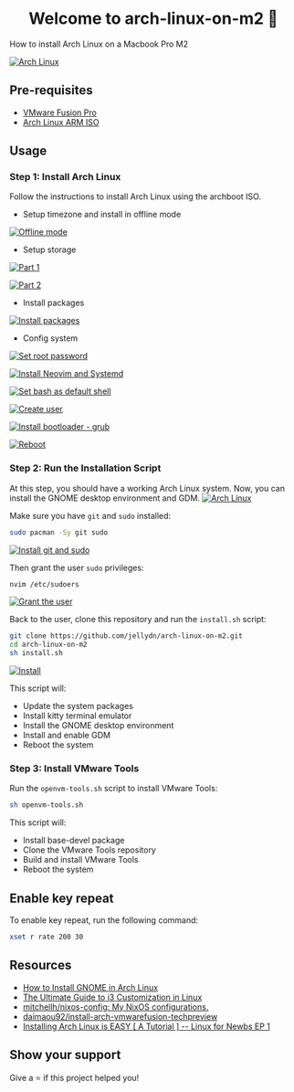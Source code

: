 <h1 align="center">Welcome to arch-linux-on-m2 👋</h1>
<p>
  How to install Arch Linux on a Macbook Pro M2
</p>

[![Arch Linux](https://i.gyazo.com/a741427b8452da194e6840ae613f4173.png)](https://gyazo.com/a741427b8452da194e6840ae613f4173)

## Pre-requisites

- [VMware Fusion Pro](https://blogs.vmware.com/teamfusion/2024/05/fusion-pro-now-available-free-for-personal-use.html)
- [Arch Linux ARM ISO](https://release.archboot.net/aarch64/latest/iso/)

## Usage

### Step 1: Install Arch Linux

Follow the instructions to install Arch Linux using the archboot ISO.

- Setup timezone and install in offline mode

[![Offline mode](https://i.gyazo.com/e5c5b2f659d581cd522d365e05386b7a.gif)](https://gyazo.com/e5c5b2f659d581cd522d365e05386b7a)

- Setup storage

[![Part 1](https://i.gyazo.com/67f9debdfd3535e834bab02c42f5beff.gif)](https://gyazo.com/67f9debdfd3535e834bab02c42f5beff)

[![Part 2](https://i.gyazo.com/eb204a7fafc1e161e3964fed95640e67.gif)](https://gyazo.com/eb204a7fafc1e161e3964fed95640e67)

- Install packages

[![Install packages](https://i.gyazo.com/9d5977732aa0c23bc6edfe39d3ef28a5.gif)](https://gyazo.com/9d5977732aa0c23bc6edfe39d3ef28a5)

- Config system

[![Set root password](https://i.gyazo.com/03668f605a12b4d4e91826f7d1222ecf.gif)](https://gyazo.com/03668f605a12b4d4e91826f7d1222ecf)

[![Install Neovim and Systemd](https://i.gyazo.com/7383ac8133d45c9543f9ae73e0c1b3a0.gif)](https://gyazo.com/7383ac8133d45c9543f9ae73e0c1b3a0)

[![Set bash as default shell](https://i.gyazo.com/4c88d05c8689f71be3da30f9afcca13a.gif)](https://gyazo.com/4c88d05c8689f71be3da30f9afcca13a)

[![Create user](https://i.gyazo.com/b4fdf52ba88bdca60a9a4089ba29287f.gif)](https://gyazo.com/b4fdf52ba88bdca60a9a4089ba29287f)

[![Install bootloader - grub](https://i.gyazo.com/08727354e037b848f55c6a11eba18d5d.gif)](https://gyazo.com/08727354e037b848f55c6a11eba18d5d)

[![Reboot](https://i.gyazo.com/7a459c94f32230efad20154a8f06aa38.gif)](https://gyazo.com/7a459c94f32230efad20154a8f06aa38)

### Step 2: Run the Installation Script

At this step, you should have a working Arch Linux system. Now, you can install the GNOME desktop environment and GDM.
[![Arch Linux](https://i.gyazo.com/b3041d675c46c481da5b01e8decfcfd1.gif)](https://gyazo.com/b3041d675c46c481da5b01e8decfcfd1)

Make sure you have `git` and `sudo` installed:

```sh
sudo pacman -Sy git sudo
```

[![Install git and sudo](https://i.gyazo.com/0e5efd00c54c066df26275cee93e63fb.gif)](https://gyazo.com/0e5efd00c54c066df26275cee93e63fb)

Then grant the user `sudo` privileges:

```sh
nvim /etc/sudoers
```

[![Grant the user](https://i.gyazo.com/13d82ba0055e39849a4c8fa6a2741dc1.gif)](https://gyazo.com/13d82ba0055e39849a4c8fa6a2741dc1)

Back to the user, clone this repository and run the `install.sh` script:

```sh
git clone https://github.com/jellydn/arch-linux-on-m2.git
cd arch-linux-on-m2
sh install.sh
```

[![Install](https://i.gyazo.com/5ed1527bf07899ae6fe27b17f5c3c9d3.gif)](https://gyazo.com/5ed1527bf07899ae6fe27b17f5c3c9d3)

This script will:

- Update the system packages
- Install kitty terminal emulator
- Install the GNOME desktop environment
- Install and enable GDM
- Reboot the system

### Step 3: Install VMware Tools

Run the `openvm-tools.sh` script to install VMware Tools:

```sh
sh openvm-tools.sh
```

This script will:

- Install base-devel package
- Clone the VMware Tools repository
- Build and install VMware Tools
- Reboot the system

## Enable key repeat

To enable key repeat, run the following command:

```sh
xset r rate 200 30
```

## Resources

- [How to Install GNOME in Arch Linux](https://phoenixnap.com/kb/arch-linux-gnome)
- [The Ultimate Guide to i3 Customization in Linux](https://itsfoss.com/i3-customization/)
- [mitchellh/nixos-config: My NixOS configurations.](https://github.com/mitchellh/nixos-config)
- [daimaou92/install-arch-vmwarefusion-techpreview](https://github.com/daimaou92/install-arch-vmwarefusion-techpreview)
- [Installing Arch Linux is EASY [ A Tutorial ] -- Linux for Newbs EP 1](https://www.youtube.com/watch?v=8YE1LlTxfMQ)

## Show your support

Give a ⭐️ if this project helped you!
